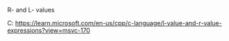 R- and L- values


C: https://learn.microsoft.com/en-us/cpp/c-language/l-value-and-r-value-expressions?view=msvc-170